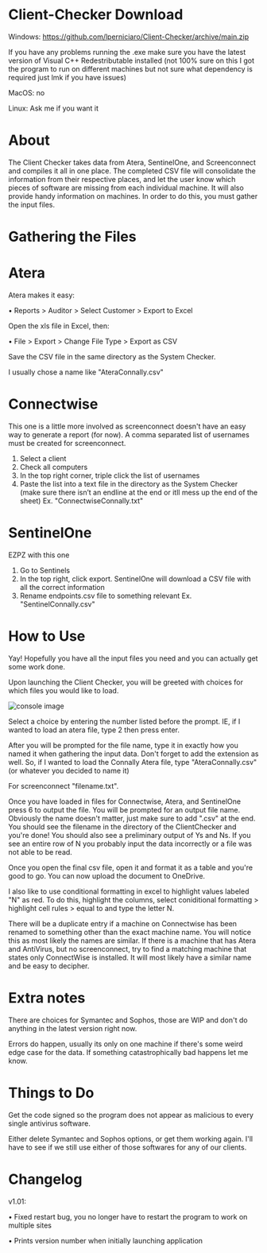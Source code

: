 # Client-Checker Download

Windows: https://github.com/lperniciaro/Client-Checker/archive/main.zip

If you have any problems running the .exe make sure you have the latest version of Visual C++ Redestributable installed (not 100% sure on this I got the program to run on different machines but not sure what dependency is required just lmk if you have issues)

MacOS: no

Linux: Ask me if you want it

# About

The Client Checker takes data from Atera, SentinelOne, and Screenconnect and compiles it all in one place. The completed CSV file will consolidate the information from their respective places, and let the user know which pieces of software are missing from each individual machine. It will also provide handy information on machines. In order to do this, you must gather the input files.

# Gathering the Files

# Atera

Atera makes it easy:

•	Reports > Auditor > Select Customer > Export to Excel

Open the xls file in Excel, then:

•	File > Export > Change File Type > Export as CSV 

Save the CSV file in the same directory as the System Checker.

I usually chose a name like "AteraConnally.csv"

# Connectwise

This one is a little more involved as screenconnect doesn't have an easy way to generate a report (for now). A comma separated list of usernames must be created for screenconnect.
1.	Select a client
2.	Check all computers
3.	In the top right corner, triple click the list of usernames
4.	Paste the list into a text file in the directory as the System Checker (make sure there isn’t an endline at the end or itll mess up the end of the sheet)
Ex. "ConnectwiseConnally.txt"

# SentinelOne

EZPZ with this one
1.  Go to Sentinels
2.  In the top right, click export. SentinelOne will download a CSV file with all the correct information
3.  Rename endpoints.csv file to something relevant Ex. "SentinelConnally.csv"

# How to Use

Yay! Hopefully you have all the input files you need and you can actually get some work done.

Upon launching the Client Checker, you will be greeted with choices for which files you would like to load. 

![console image](https://i.imgur.com/wYohLPX.png)

Select a choice by entering the number listed before the prompt. IE, if I wanted to load an atera file, type 2 then press enter.

After you will be prompted for the file name, type it in exactly how you named it when gathering the input data. Don't forget to add the extension as well.
So, if I wanted to load the Connally Atera file, type "AteraConnally.csv" (or whatever you decided to name it)

For screenconnect "filename.txt".

Once you have loaded in files for Connectwise, Atera, and SentinelOne press 6 to output the file. You will be prompted for an output file name. Obviously the name doesn't matter, just make sure to add ".csv" at the end. You should see the filename in the directory of the ClientChecker and you're done! You should also see a preliminary output of Ys and Ns. If you see an entire row of N you probably input the data incorrectly or a file was not able to be read.

Once you open the final csv file, open it and format it as a table and you're good to go. You can now upload the document to OneDrive.

I also like to use conditional formatting in excel to highlight values labeled "N" as red. To do this, highlight the columns, select coniditional formatting > highlight cell rules > equal to and type the letter N. 

There will be a duplicate entry if a machine on Connectwise has been renamed to something other than the exact machine name. You will notice this as most likely the names are similar. If there is a machine that has Atera and AntiVirus, but no screenconnect, try to find a matching machine that states only ConnectWise is installed. It will most likely have a similar name and be easy to decipher.

# Extra notes

There are choices for Symantec and Sophos, those are WIP and don't do anything in the latest version right now.

Errors do happen, usually its only on one machine if there's some weird edge case for the data. If something catastrophically bad happens let me know.

# Things to Do

Get the code signed so the program does not appear as malicious to every single antivirus software.

Either delete Symantec and Sophos options, or get them working again. I'll have to see if we still use either of those softwares for any of our clients.

# Changelog
v1.01: 

•	Fixed restart bug, you no longer have to restart the program to work on multiple sites

•	Prints version number when initially launching application
